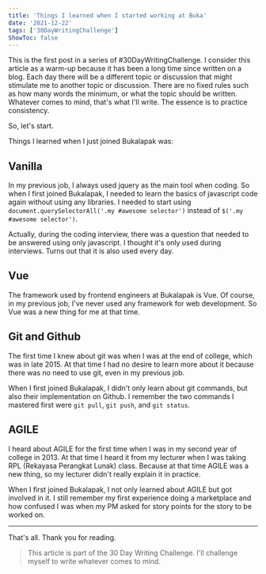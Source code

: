 ```yaml
---
title: 'Things I learned when I started working at Buka'
date: '2021-12-22'
tags: ['30DayWritingChallenge']
ShowToc: false
---
```


This is the first post in a series of #30DayWritingChallenge. I consider this article as a warm-up because it has been a long time since written on a blog. Each day there will be a different topic or discussion that might stimulate me to another topic or discussion. There are no fixed rules such as how many words the minimum, or what the topic should be written. Whatever comes to mind, that's what I'll write. The essence is to practice consistency.

So, let's start.

Things I learned when I just joined Bukalapak was:

## Vanilla

In my previous job, I always used jquery as the main tool when coding. So when I first joined Bukalapak, I needed to learn the basics of javascript code again without using any libraries. I needed to start using `document.querySelectorAll('.my #awesome selector')` instead of `$('.my #awesome selector')`.

Actually, during the coding interview, there was a question that needed to be answered using only javascript. I thought it's only used during interviews. Turns out that it is also used every day.

## Vue

The framework used by frontend engineers at Bukalapak is Vue. Of course, in my previous job, I've never used any framework for web development. So Vue was a new thing for me at that time.

## Git and Github

The first time I knew about git was when I was at the end of college, which was in late 2015. At that time I had no desire to learn more about it because there was no need to use git, even in my previous job.

When I first joined Bukalapak, I didn't only learn about git commands, but also their implementation on Github. I remember the two commands I mastered first were `git pull`, `git push`, and `git status`.

## AGILE

I heard about AGILE for the first time when I was in my second year of college in 2013. At that time I heard it from my lecturer when I was taking RPL (Rekayasa Perangkat Lunak) class. Because at that time AGILE was a new thing, so my lecturer didn't really explain it in practice.

When I first joined Bukalapak, I not only learned about AGILE but got involved in it. I still remember my first experience doing a marketplace and how confused I was when my PM asked for story points for the story to be worked on.

---

That's all. Thank you for reading.

> This article is part of the 30 Day Writing Challenge. I'll challenge myself to write whatever comes to mind.
